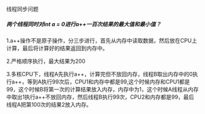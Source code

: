 线程同步问题

##### 两个线程同时对int a = 0进行a++一百次结果的最大值和最小值？

1.a++操作不是原子操作，分三步进行，首先从内存中读取数据，然后放在CPU上计算，最后将计算好的结果返回到内存中。

2.严格顺序执行，最大结果为200

3.多核CPU下，线程A先执行a++，计算完但不放回内存，线程B取出内存中的0执行a++，等到A执行99次后，CPU1和内存中都是99,这个时候内存和CPU1都是99，这个时候B将第一次的计算结果放入内存，内存中为1，这个时候A线程从内存中取出1执行a++不放回内存，然后线程B执行99次，CPU2和内存都是99，最后线程A把第100次的结果2放入内存。

